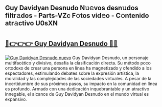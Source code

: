 ## Guy Davidyan Desnudo N𝚞𝚎vos desn𝚞dos filtr𝚊dos - Parts-VZc F𝚘tos vid𝚎o - C𝚘ntenido atr𝚊ctivo U0sXN

# <h2><a href="http://mb6emg.tromn.icu/?c=Guy+Davidyan+Desnudo">🔗👉👉👉 Guy Davidyan Desnudo 🔗🔗</a></h2>

[![Guy Davidyan Desnudo nuevo](https://i.imgur.com/pEAQMta.gif)](http://mb6emg.tromn.icu/?c=Guy+Davidyan+Desnudo)
Guy Davidyan Desnudo, un personaje multifacético y divisivo, desafía la clasificación directa. Su método poco ortodoxo de crear una persona en línea ha magnetizado y ofendido a los espectadores, estimulando debates sobre la expresión artística, la moralidad y las complejidades de las sociedades virtuales. A pesar de la incertidumbre de sus próximos pasos, su impacto en la comunidad en línea es profundo. Armado con una dedicación inquebrantable y un atractivo innegable, el alcance de Guy Davidyan Desnudo en el mundo virtual es expansivo.
